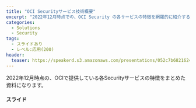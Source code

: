 ```yaml
---
title: "OCI Securityサービス技術概要"
excerpt: "2022年12月時点での、OCI Security の各サービスの特徴を網羅的に紹介する資料です"
categories:
  - Solutions
  - Security
tags:
  - スライドあり
  - レベル:応用(200)
header:
  teaser: https://speakerd.s3.amazonaws.com/presentations/052c7b6821624e8bb362168913a8f6b2/slide_0.jpg
---
```

2022年12月時点の、OCIで提供している各Securityサービスの特徴をまとめた資料になります。




#### スライド

<div style="max-width:768px">

<!-- Speakerdeckから Embeded リンクを取得して貼り付け (ここから) -->
<script async class="speakerdeck-embed" data-id="052c7b6821624e8bb362168913a8f6b2" data-ratio="1.77777777777778" src="//speakerdeck.com/assets/embed.js"></script>
<!-- Speakerdeckから Embeded リンクを取得して貼り付け (ここまで) -->

</div>
